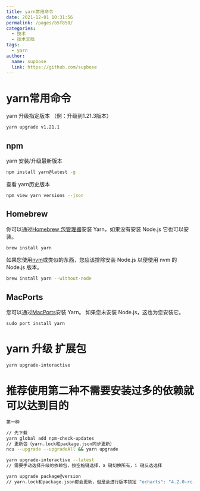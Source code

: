 ```yaml
---
title: yarn常用命令
date: 2021-12-01 10:31:56
permalink: /pages/b5f850/
categories:
  - 技术
  - 技术文档
tags:
  - yarn
author: 
  name: supbose
  link: https://github.com/supbose
---
```

# **yarn常用命令**

yarn 升级指定版本 （例：升级到1.21.3版本）

```sh
yarn upgrade v1.21.1
```

## npm

yarn 安装/升级最新版本

```sh
npm install yarn@latest -g
```

查看 yarn历史版本

```sh
npm view yarn versions --json
```

## Homebrew

你可以通过[Homebrew 包管理器](https://link.segmentfault.com/?enc=FUEqlNCM%2B7m6i5OfAoIDNw%3D%3D.Ok1KUX%2F7WQipZx%2B5GODzmmKHzvA0X%2F4OBtpoU8tiXS8%3D)安装 Yarn，如果没有安装 Node.js 它也可以安装。

```sh
brew install yarn
```

如果您使用[nvm](https://link.segmentfault.com/?enc=L%2F0XIcSjaio8EGVbilLI4A%3D%3D.dHG0lPk0IFRkGAz6XALMXw28BF2MxmvTwo8jHyRg%2F57GVymDH03F896vXZRKxD3%2B)或类似的东西，您应该排除安装 Node.js 以便使用 nvm 的 Node.js 版本。

```sh
brew install yarn --without-node
```

## MacPorts

您可以通过[MacPorts](https://link.segmentfault.com/?enc=4fkWNwOvTUXVVei2ZXlkgQ%3D%3D.YvP%2FdigERG%2Bei0ZcnkBZi8arees1kShNHH%2BZWt8Nn9s%3D)安装 Yarn。 如果您未安装 Node.js，这也为您安装它。

```
sudo port install yarn
```

# yarn 升级 扩展包

``` bash
yarn upgrade-interactive
```

# 推荐使用第二种不需要安装过多的依赖就可以达到目的

``` bash
第一种

// 先下载
yarn global add npm-check-updates
// 更新包（yarn.lock和package.json同步更新）
ncu --upgrade --upgradeAll && yarn upgrade
```

``` bash
yarn upgrade-interactive --latest
// 需要手动选择升级的依赖包，按空格键选择，a 键切换所有，i 键反选选择
```

``` bash
yarn upgrade package@version
// yarn.lock和package.json都会更新，但是会进行版本锁定 "echarts": "4.2.0-rc.2"
```






